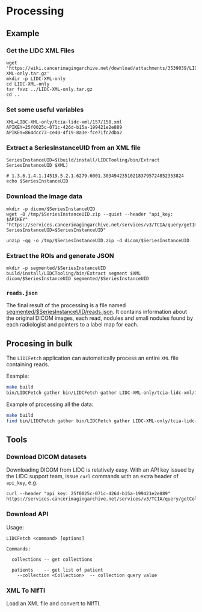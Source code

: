 # Processing

## Example

### Get the LIDC XML Files

```
wget 'https://wiki.cancerimagingarchive.net/download/attachments/3539039/LIDC-XML-only.tar.gz'
mkdir -p LIDC-XML-only
cd LIDC-XML-only
tar fxvz ../LIDC-XML-only.tar.gz
cd ..
```

### Set some useful variables

```
XML=LIDC-XML-only/tcia-lidc-xml/157/158.xml
APIKEY=25f0025c-071c-426d-b15a-199421e2e889
APIKEY=864dcc73-ce40-4f19-8a3e-fce71fc2dba2
```

### Extract a SeriesInstanceUID from an XML file

```
SeriesInstanceUID=$(build/install/LIDCTooling/bin/Extract SeriesInstanceUID $XML)

# 1.3.6.1.4.1.14519.5.2.1.6279.6001.303494235102183795724852353824
echo $SeriesInstanceUID
```

### Download the image data

```
mkdir -p dicom/$SeriesInstanceUID
wget -O /tmp/$SeriesInstanceUID.zip --quiet --header "api_key: $APIKEY" "https://services.cancerimagingarchive.net/services/v3/TCIA/query/getImage?SeriesInstanceUID=$SeriesInstanceUID"

unzip -qq -o /tmp/$SeriesInstanceUID.zip -d dicom/$SeriesInstanceUID
```

### Extract the ROIs and generate JSON

```
mkdir -p segmented/$SeriesInstanceUID
build/install/LIDCTooling/bin/Extract segment $XML dicom/$SeriesInstanceUID segmented/$SeriesInstanceUID
```

### `reads.json`

The final result of the processing is a file named [segmented/$SeriesInstanceUID/reads.json](usage/reads.json).  It contains information about the original DICOM images, each read, nodules and small nodules found by each radiologist and pointers to a label map for each.


## Procesing in bulk

The `LIDCFetch` application can automatically process an entire `XML` file containing reads.

Example:

```bash
make build
bin/LIDCFetch gather bin/LIDCFetch gather LIDC-XML-only/tcia-lidc-xml/157/158.xml
```

Example of processing all the data:

```bash
make build
find bin/LIDCFetch gather bin/LIDCFetch gather LIDC-XML-only/tcia-lidc-xml/157/158.xml
```


## Tools

### Download DICOM datasets

Downloading DICOM from LIDC is relatively easy.  With an API key issued by the LIDC support team, issue `curl` commands with an extra header of `api_key`, e.g.

```
curl --header "api_key: 25f0025c-071c-426d-b15a-199421e2e889" https://services.cancerimagingarchive.net/services/v3/TCIA/query/getCollectionValues
```

### Download API

Usage:

```
LIDCFetch <command> [options]

Commands:

  collections -- get collections
  
  patients    -- get list of patient
    --collection <Collection>  -- collection query value
```

### XML To NIfTI

Load an XML file and convert to NIfTI.

